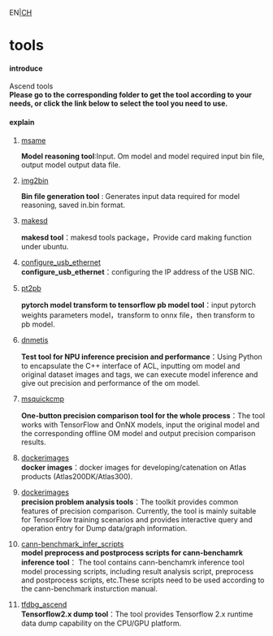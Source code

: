 <!--
 * @Author: your name
 * @Date: 2021-07-05 20:26:55
 * @LastEditTime: 2021-07-08 10:14:20
 * @LastEditors: Please set LastEditors
 * @Description: In User Settings Edit
 * @FilePath: \tools\README_EN.md
-->
EN|[CH](README.md)

# tools

#### introduce

Ascend tools   
**Please go to the corresponding folder to get the tool according to your needs, or click the link below to select the tool you need to use.**

#### explain

1.  [msame](https://gitee.com/ascend/tools/tree/master/msame)

    **Model reasoning tool**:Input. Om model and model required input bin file, output model output data file.

2.  [img2bin](https://gitee.com/ascend/tools/tree/master/img2bin)

    **Bin file generation tool** : Generates input data required for model reasoning, saved in.bin format.

3.  [makesd](https://gitee.com/ascend/tools/tree/master/makesd)
    
    **makesd tool**：makesd tools package，Provide card making function under ubuntu.  

4.  [configure_usb_ethernet](https://gitee.com/ascend/tools/tree/master/configure_usb_ethernet)  
     **configure_usb_ethernet**：configuring the IP address of the USB NIC.
    
5. [pt2pb](https://gitee.com/ascend/tools/tree/master/pt2pb)  

   **pytorch model transform to tensorflow pb model tool**：input pytorch weights parameters model，transform to onnx file，then transform to pb model.

6. [dnmetis](https://gitee.com/ascend/tools/tree/master/dnmetis)  

   **Test tool for NPU inference precision and performance**：Using Python to encapsulate the C++ interface of ACL, inputting om model and original dataset images and tags, we can execute model inference and give out precision and performance of the om model.   

7. [msquickcmp](https://gitee.com/ascend/tools/tree/master/msquickcmp)    

   **One-button precision comparison tool for the whole process**：The tool works with TensorFlow and OnNX models, input the original model and the corresponding offline OM model and output precision comparison results.    

8. [dockerimages](./dockerimages)    
   **docker images**：docker images for developing/catenation on Atlas products (Atlas200DK/Atlas300).  

9. [dockerimages](./precision_tool)    
   **precision problem analysis tools**：The toolkit provides common features of precision comparison. Currently, the tool is mainly suitable for TensorFlow training scenarios and provides interactive query and operation entry for Dump data/graph information.

10. [cann-benchmark_infer_scripts](./cann-benchmark_infer_scripts)     
    **model preprocess and postprocess scripts for cann-benchamrk inference tool**： The tool contains cann-benchamrk inference tool model processing scripts, including result analysis script, preprocess and postprocess scripts, etc.These scripts need to be used according to the cann-benchmark insturction manual. 

11. [tfdbg_ascend](./tfdbg_ascend)    
   **Tensorflow2.x dump tool**：The tool provides Tensorflow 2.x runtime data dump capability on the CPU/GPU platform.
